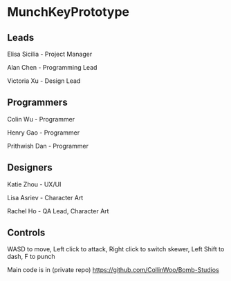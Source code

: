 # MunchKeyPrototype

## Leads

Elisa Sicilia - Project Manager

Alan Chen - Programming Lead

Victoria Xu - Design Lead

## Programmers

Colin Wu - Programmer

Henry Gao - Programmer

Prithwish Dan - Programmer

## Designers

Katie Zhou - UX/UI

Lisa Asriev - Character Art

Rachel Ho - QA Lead, Character Art

## Controls 

WASD to move, Left click to attack, Right click to switch skewer, Left Shift to dash, F to punch

Main code is in (private repo) https://github.com/CollinWoo/Bomb-Studios
